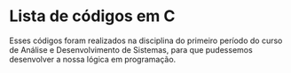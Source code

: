 # Lista de códigos em C

Esses códigos foram realizados na disciplina do primeiro período do curso de Análise e Desenvolvimento de Sistemas, para que pudessemos desenvolver a nossa lógica em programação.
